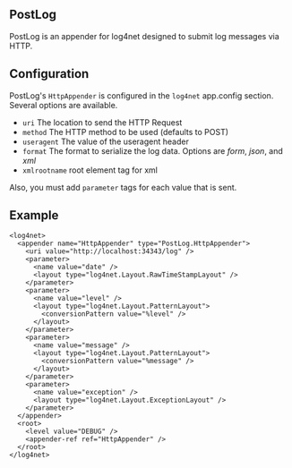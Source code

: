 PostLog
---

PostLog is an appender for log4net designed to submit log messages via HTTP.

Configuration
---

PostLog's `HttpAppender` is configured in the `log4net` app.config section.
Several options are available.

- `uri` The location to send the HTTP Request
- `method` The HTTP method to be used (defaults to POST)
- `useragent` The value of the useragent header
- `format` The format to serialize the log data. Options are *form*, *json*, and *xml*
- `xmlrootname` root element tag for xml

Also, you must add `parameter` tags for each value that is sent.

Example
---

    <log4net>
      <appender name="HttpAppender" type="PostLog.HttpAppender">
        <uri value="http://localhost:34343/log" />
        <parameter>
          <name value="date" />
          <layout type="log4net.Layout.RawTimeStampLayout" />
        </parameter>
        <parameter>
          <name value="level" />
          <layout type="log4net.Layout.PatternLayout">
            <conversionPattern value="%level" />
          </layout>
        </parameter>
        <parameter>
          <name value="message" />
          <layout type="log4net.Layout.PatternLayout">
            <conversionPattern value="%message" />
          </layout>
        </parameter>
        <parameter>
          <name value="exception" />
          <layout type="log4net.Layout.ExceptionLayout" />
        </parameter>
      </appender>
      <root>
        <level value="DEBUG" />
        <appender-ref ref="HttpAppender" />
      </root>
    </log4net>
  </configuration>


